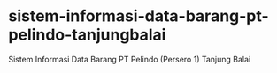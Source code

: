 # sistem-informasi-data-barang-pt-pelindo-tanjungbalai
Sistem Informasi Data Barang PT Pelindo (Persero 1) Tanjung Balai 
